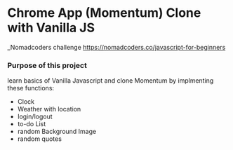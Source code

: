 # Chrome App (Momentum) Clone with Vanilla JS
_Nomadcoders challenge https://nomadcoders.co/javascript-for-beginners

### Purpose of this project
learn basics of Vanilla Javascript and clone Momentum by implmenting these functions:

* Clock
* Weather with location 
* login/logout
* to-do List 
* random Background Image 
* random quotes 